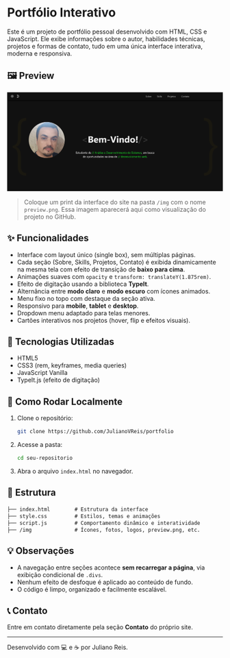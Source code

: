 # Portfólio Interativo

Este é um projeto de portfólio pessoal desenvolvido com HTML, CSS e JavaScript. Ele exibe informações sobre o autor, habilidades técnicas, projetos e formas de contato, tudo em uma única interface interativa, moderna e responsiva.

## 🖼️ Preview

![Preview do Portfólio](./img/portfolio.png)

> Coloque um print da interface do site na pasta `/img` com o nome `preview.png`. Essa imagem aparecerá aqui como visualização do projeto no GitHub.

## ✨ Funcionalidades

- Interface com layout único (single box), sem múltiplas páginas.
- Cada seção (Sobre, Skills, Projetos, Contato) é exibida dinamicamente na mesma tela com efeito de transição de **baixo para cima**.
- Animações suaves com `opacity` e `transform: translateY(1.875rem)`.
- Efeito de digitação usando a biblioteca **TypeIt**.
- Alternância entre **modo claro** e **modo escuro** com ícones animados.
- Menu fixo no topo com destaque da seção ativa.
- Responsivo para **mobile**, **tablet** e **desktop**.
- Dropdown menu adaptado para telas menores.
- Cartões interativos nos projetos (hover, flip e efeitos visuais).

## 🧱 Tecnologias Utilizadas

- HTML5
- CSS3 (rem, keyframes, media queries)
- JavaScript Vanilla
- TypeIt.js (efeito de digitação)

## 🚀 Como Rodar Localmente

1. Clone o repositório:
   ```bash
   git clone https://github.com/JulianoVReis/portfolio
   ```

2. Acesse a pasta:
   ```bash
   cd seu-repositorio
   ```

3. Abra o arquivo `index.html` no navegador.

## 📁 Estrutura

```
├── index.html        # Estrutura da interface
├── style.css         # Estilos, temas e animações
├── script.js         # Comportamento dinâmico e interatividade
├── /img              # Ícones, fotos, logos, preview.png, etc.
```

## 💡 Observações

- A navegação entre seções acontece **sem recarregar a página**, via exibição condicional de `.divs`.
- Nenhum efeito de desfoque é aplicado ao conteúdo de fundo.
- O código é limpo, organizado e facilmente escalável.

## 📞 Contato

Entre em contato diretamente pela seção **Contato** do próprio site.

---

Desenvolvido com 💻 e ☕ por Juliano Reis.